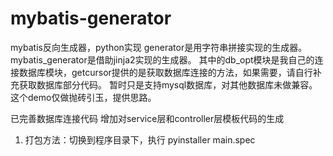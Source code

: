 # mybatis-generator
mybatis反向生成器，python实现
generator是用字符串拼接实现的生成器。
mybatis_generator是借助jinja2实现的生成器。
其中的db_opt模块是我自己的连接数据库模块，getcursor提供的是获取数据库连接的方法，如果需要，请自行补充获取数据库部分代码。
暂时只是支持mysql数据库，对其他数据库未做兼容。
这个demo仅做抛砖引玉，提供思路。

已完善数据库连接代码
增加对service层和controller层模板代码的生成

1. 打包方法：切换到程序目录下，执行 pyinstaller main.spec